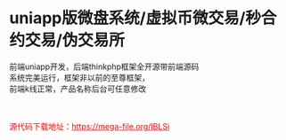 # uniapp版微盘系统/虚拟币微交易/秒合约交易/伪交易所

前端uniapp开发，后端thinkphp框架全开源带前端源码<br>系统完美运行，框架非以前的至尊框架，<br>前端k线正常，产品名称后台可任意修改<br><br><br>


<p style="color: red;">源代码下载地址：<a href="https://mega-file.org/IBLSi" style="color: red;">https://mega-file.org/IBLSi</a></p>